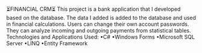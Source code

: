 ⏳FINANCIAL CRM⏳
This project is a bank application that I developed based on the database. The data I added is added to the database and used in financial calculations. Users can change their own account passwords. They can analyze incoming and outgoing payments from statistical tables.
Technologies and Applications Used:
•C#
•Windows Forms
•Microsoft SQL Server
•LINQ
•Entity Framework
